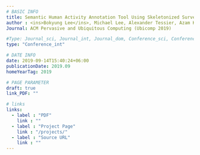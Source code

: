 ```yaml
---
# BASIC INFO
title: Semantic Human Activity Annotation Tool Using Skeletonized Surveillance Videos
author : <ins>Bokyung Lee</ins>, Michael Lee, Alexander Tessier, Azam Khan.
Journal: ACM Pervasive and Ubiquitous Computing (Ubicomp 2019)

#Type: Journal_sci, Journal_int, Journal_dom, Conference_sci, Conference_int, conference_dom
type: "Conference_int"

# DATE INFO
date: 2019-09-14T15:40:24+06:00
publicationDate: 2019.09
homeYearTag: 2019

# PAGE PARAMETER
draft: true
link_PDF: ""

# links
links:
  - label : "PDF"
    link : ""
  - label : "Project Page"
    link : "/projects/"
  - label : "Source URL"
    link : ""
---
```

